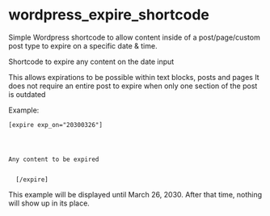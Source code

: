 # wordpress_expire_shortcode
Simple Wordpress shortcode to allow content inside of a post/page/custom post type to expire on a specific date &amp; time.

Shortcode to expire any content on the date input

This allows expirations to be possible within text blocks, posts and pages
It does not require an entire post to expire when only one section of the post is outdated

Example:

  <code>[expire exp_on="20300326"]
  <p>Any content to be expired</p>
  [/expire]</code>

This example will be displayed until March 26, 2030. After that time, nothing will show up in its place.
